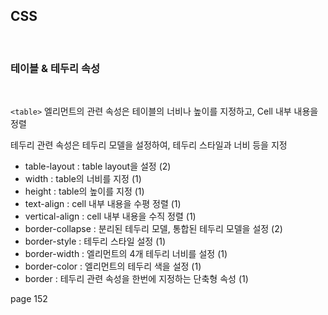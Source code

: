 ## CSS

<br>

### 테이블 & 테두리 속성

<br>

`<table>` 엘리먼트의 관련 속성은 테이블의 너비나 높이를 지정하고, Cell 내부 내용을 정렬

테두리 관련 속성은 테두리 모델을 설정하여, 테두리 스타일과 너비 등을 지정

- table-layout : table layout을 설정 (2)
- width : table의 너비를 지정 (1)
- height : table의 높이를 지정 (1)
- text-align : cell 내부 내용을 수평 정렬 (1)
- vertical-align : cell 내부 내용을 수직 정렬 (1)
- border-collapse : 분리된 테두리 모델, 통합된 테두리 모델을 설정 (2)
- border-style : 테두리 스타일 설정 (1)
- border-width : 엘리먼트의 4개 테두리 너비를 설정 (1)
- border-color : 엘리먼트의 테두리 색을 설정 (1)
- border : 테두리 관련 속성을 한번에 지정하는 단축형 속성 (1)


page 152